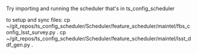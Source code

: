 Try importing and running the scheduler that's in ts_config_scheduler

to setup and sync files:
cp ~/git_repos/ts_config_scheduler/Scheduler/feature_scheduler/maintel/fbs_config_lsst_survey.py .
cp ~/git_repos/ts_config_scheduler/Scheduler/feature_scheduler/maintel/lsst_ddf_gen.py .
